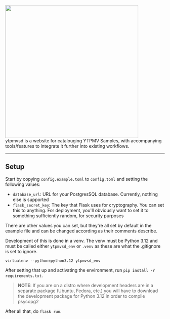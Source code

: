 <img src="https://github.com/user-attachments/assets/316f1b09-9a2d-4b8a-98bc-aca9c4fb0d78" style="width: 30em;"><br>
ytpmvsd is a website for catalouging YTPMV Samples, with accompanying tools/features to integrate it further into existing workflows.

---

## Setup

Start by copying `config.example.toml` to `config.toml` and setting the following values:

- `database_url`: URL for your PostgresSQL database. Currently, nothing else is supported
- `flask_secret_key`: The key that Flask uses for cryptography. You can set this to anything. For deployment, you'll obviously want to set it to something sufficiently random, for security purposes

There are other values you can set, but they're all set by default in the example file and can be changed according as their comments describe.

Development of this is done in a venv. The venv must be Python 3.12 and must be called either `ytpmvsd_env` or `.venv` as these are what the .gitignore is set to ignore.

`virtualenv --python=python3.12 ytpmvsd_env`

After setting that up and activating the environment, run `pip install -r requirements.txt`.

> **NOTE**: If you are on a distro where development headers are in a separate package (Ubuntu, Fedora, etc.) you will have to download the development package for Python 3.12 in order to compile psycopg2

After all that, do `flask run`.
